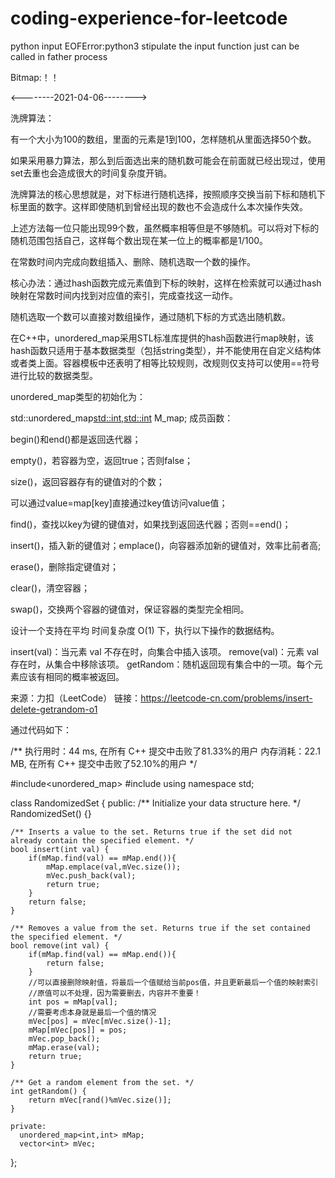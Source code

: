 # coding-experience-for-leetcode

python input EOFError:python3 stipulate the input function just can be called in father process

Bitmap:！！

<--------2021-04-06-------->

洗牌算法：

有一个大小为100的数组，里面的元素是1到100，怎样随机从里面选择50个数。

如果采用暴力算法，那么到后面选出来的随机数可能会在前面就已经出现过，使用set去重也会造成很大的时间复杂度开销。

洗牌算法的核心思想就是，对下标进行随机选择，按照顺序交换当前下标和随机下标里面的数字。这样即使随机到曾经出现的数也不会造成什么本次操作失效。

上述方法每一位只能出现99个数，虽然概率相等但是不够随机。可以将对下标的随机范围包括自己，这样每个数出现在某一位上的概率都是1/100。

在常数时间内完成向数组插入、删除、随机选取一个数的操作。

核心办法：通过hash函数完成元素值到下标的映射，这样在检索就可以通过hash映射在常数时间内找到对应值的索引，完成查找这一动作。

随机选取一个数可以直接对数组操作，通过随机下标的方式选出随机数。

在C++中，unordered_map采用STL标准库提供的hash函数进行map映射，该hash函数只适用于基本数据类型（包括string类型），并不能使用在自定义结构体或者类上面。容器模板中还表明了相等比较规则，改规则仅支持可以使用==符号进行比较的数据类型。

unordered_map类型的初始化为：

std::unordered_map<std::int,std::int> M_map;
成员函数：

begin()和end()都是返回迭代器；

empty()，若容器为空，返回true；否则false；

size()，返回容器存有的键值对的个数；

可以通过value=map[key]直接通过key值访问value值；

find()，查找以key为键的键值对，如果找到返回迭代器；否则==end()；

insert()，插入新的键值对；emplace()，向容器添加新的键值对，效率比前者高;

erase()，删除指定键值对；

clear()，清空容器；

swap()，交换两个容器的键值对，保证容器的类型完全相同。

设计一个支持在平均 时间复杂度 O(1) 下，执行以下操作的数据结构。

insert(val)：当元素 val 不存在时，向集合中插入该项。
remove(val)：元素 val 存在时，从集合中移除该项。
getRandom：随机返回现有集合中的一项。每个元素应该有相同的概率被返回。

来源：力扣（LeetCode）
链接：https://leetcode-cn.com/problems/insert-delete-getrandom-o1

通过代码如下：

/** 执行用时：44 ms, 在所有 C++ 提交中击败了81.33%的用户
    内存消耗：22.1 MB, 在所有 C++ 提交中击败了52.10%的用户 */

#include<unordered_map>
#include<vector>
using namespace std;

class RandomizedSet {
public:
    /** Initialize your data structure here. */
    RandomizedSet() {}
    
    /** Inserts a value to the set. Returns true if the set did not already contain the specified element. */
    bool insert(int val) {
        if(mMap.find(val) == mMap.end()){
            mMap.emplace(val,mVec.size());
            mVec.push_back(val);
            return true;
        }
        return false;
    }
    
    /** Removes a value from the set. Returns true if the set contained the specified element. */
    bool remove(int val) {
        if(mMap.find(val) == mMap.end()){
            return false;
        }
        //可以直接删除映射值，将最后一个值赋给当前pos值，并且更新最后一个值的映射索引
        //原值可以不处理，因为需要删去，内容并不重要！
        int pos = mMap[val];
        //需要考虑本身就是最后一个值的情况
        mVec[pos] = mVec[mVec.size()-1];
        mMap[mVec[pos]] = pos;
        mVec.pop_back();
        mMap.erase(val);
        return true;
    }
    
    /** Get a random element from the set. */
    int getRandom() {
        return mVec[rand()%mVec.size()];
    }

    private:
      unordered_map<int,int> mMap;
      vector<int> mVec;
};



